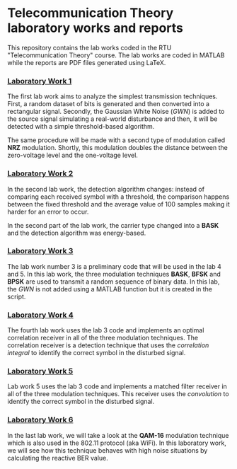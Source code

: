 # Telecommunication Theory laboratory works and reports

This repository contains the lab works coded in the RTU "Telecommunication Theory" course. The lab works are coded in MATLAB while the reports are PDF files generated using LaTeX.

### [Laboratory Work 1](reports/lab-1/Trigolo_Report_Lab1.pdf)

The first lab work aims to analyze the simplest transmission techniques. First, a random dataset of bits is generated and then converted into a rectangular signal. Secondly, the Gaussian White Noise (_GWN_) is added to the source signal simulating a real-world disturbance and then, it will be detected with a simple threshold-based algorithm.

The same procedure will be made with a second type of modulation called __NRZ__ modulation. Shortly, this modulation doubles the distance between the zero-voltage level and the one-voltage level.

### [Laboratory Work 2](reports/lab-2/Trigolo_Report_Lab2.pdf)

In the second lab work, the detection algorithm changes: instead of comparing each received symbol with a threshold, the comparison happens between the fixed threshold and the average value of 100 samples making it harder for an error to occur.

In the second part of the lab work, the carrier type changed into a __BASK__ and the detection algorithm was energy-based. 

### [Laboratory Work 3](reports/lab-3/Trigolo_Report_Lab3.pdf)

The lab work number 3 is a preliminary code that will be used in the lab 4 and 5. In this lab work, the three modulation techniques __BASK__, __BFSK__ and __BPSK__ are used to transmit a random sequence of binary data. In this lab, the _GWN_ is not added using a MATLAB function but it is created in the script.

### [Laboratory Work 4](reports/lab-4/Trigolo_Report_Lab4.pdf)

The fourth lab work uses the lab 3 code and implements an optimal correlation receiver in all of the three modulation techniques. The correlation receiver is a detection technique that uses the _correlation integral_ to identify the correct symbol in the disturbed signal.

### [Laboratory Work 5](reports/lab-5/Trigolo_Report_Lab5.pdf)

Lab work 5 uses the lab 3 code and implements a matched filter receiver in all of the three modulation techniques. This receiver uses the _convolution_ to identify the correct symbol in the disturbed signal.

### [Laboratory Work 6](reports/lab-6/Trigolo_Report_Lab6.pdf)

In the last lab work, we will take a look at the __QAM-16__ modulation technique which is also used in the 802.11 protocol (aka WiFi). In this laboratory work, we will see how this technique behaves with high noise situations by calculating the reactive BER value.
